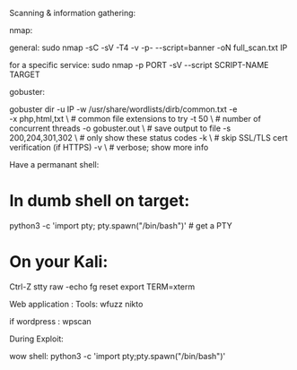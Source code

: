 Scanning & information gathering: 

nmap: 

general: 
sudo nmap -sC -sV -T4 -v -p- --script=banner  -oN full_scan.txt IP

for a specific service: 
sudo nmap -p PORT  -sV --script SCRIPT-NAME TARGET

gobuster: 

gobuster dir -u IP -w /usr/share/wordlists/dirb/common.txt -e  
  -x php,html,txt    \  # common file extensions to try
  -t 50              \  # number of concurrent threads
  -o gobuster.out    \  # save output to file
  -s 200,204,301,302 \  # only show these status codes
  -k                 \  # skip SSL/TLS cert verification (if HTTPS)
  -v                 \  # verbose; show more info


Have a permanant shell: 

# In dumb shell on target:
python3 -c 'import pty; pty.spawn("/bin/bash")'  # get a PTY

# On your Kali:
Ctrl-Z
stty raw -echo
fg
reset
export TERM=xterm


Web application : 
Tools: 
wfuzz
nikto 

if wordpress : wpscan 

During Exploit: 

wow shell: 
python3 -c 'import pty;pty.spawn("/bin/bash")'
 



